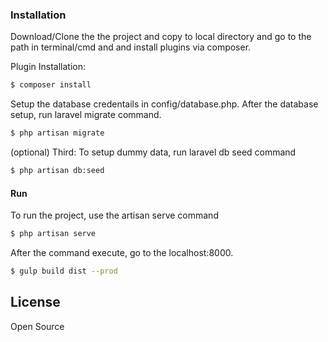 
### Installation

Download/Clone the the project and copy to local directory and go to the path in terminal/cmd and and install plugins via composer.

Plugin Installation:
```sh
$ composer install
```

Setup the database credentails in config/database.php. After the database setup, run laravel migrate command.
```sh
$ php artisan migrate
```
(optional) Third:
To setup dummy data, run laravel db seed command
```sh
$ php artisan db:seed
```
#### Run
To run the project, use the artisan serve command
```sh
$ php artisan serve
```
After the command execute, go to the localhost:8000.
```sh
$ gulp build dist --prod
```

License
----

Open Source

